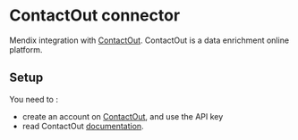 # ContactOut connector
Mendix integration with [ContactOut]. ContactOut is a data enrichment online platform. 

## Setup
You need to :
* create an account on [ContactOut], and use the API key
* read ContactOut [documentation](https://api.contactout.com).

[ContactOut]: https://contactout.com/data-enrichment-feature
